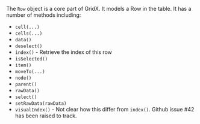 The `Row` object is a core part of GridX.  It models a Row in the table.  It has a number of methods including:

* `cell(...)`
* `cells(...)`
* `data()`
* `deselect()`
* `index()` - Retrieve the index of this row
* `isSelected()`
* `item()`
* `moveTo(...)`
* `node()`
* `parent()`
* `rawData()`
* `select()`
* `setRawData(rawData)`
* `visualIndex()` - Not clear how this differ from `index()`.  Github issue #42 has been raised to track.